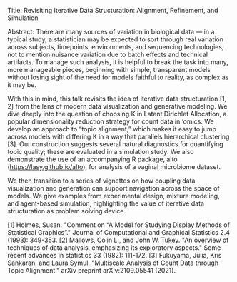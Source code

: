 Title: Revisiting Iterative Data Structuration: Alignment, Refinement, and Simulation
 
Abstract: There are many sources of variation in biological data — in a typical study, a statistician may be expected to sort through real variation across subjects, timepoints, environments, and sequencing technologies, not to mention nuisance variation due to batch effects and technical artifacts. To manage such analysis, it is helpful to break the task into many, more manageable pieces, beginning with simple, transparent models without losing sight of the need for models faithful to reality, as complex as it may be.
 
With this in mind, this talk revisits the idea of iterative data structuration [1, 2] from the lens of modern data visualization and generative modeling. We dive deeply into the question of choosing K in Latent Dirichlet Allocation, a popular dimensionality reduction strategy for count data in ‘omics. We develop an approach to “topic alignment,” which makes it easy to jump across models with differing K in a way that parallels hierarchical clustering [3]. Our construction suggests several natural diagnostics for quantifying topic quality; these are evaluated in a simulation study. We also demonstrate the use of an accompanying R package, alto (https://lasy.github.io/alto), for analysis of a vaginal microbiome dataset.
 
We then transition to a series of vignettes on how coupling data visualization and generation can support navigation across the space of models. We give examples from experimental design, mixture modeling, and agent-based simulation, highlighting the value of iterative data structuration as problem solving device.
 
[1] Holmes, Susan. "Comment on “A Model for Studying Display Methods of Statistical Graphics”." Journal of Computational and Graphical Statistics 2.4 (1993): 349-353.
[2] Mallows, Colin L., and John W. Tukey. "An overview of techniques of data analysis, emphasizing its exploratory aspects." Some recent advances in statistics 33 (1982): 111-172.
[3] Fukuyama, Julia, Kris Sankaran, and Laura Symul. "Multiscale Analysis of Count Data through Topic Alignment." arXiv preprint arXiv:2109.05541 (2021).

